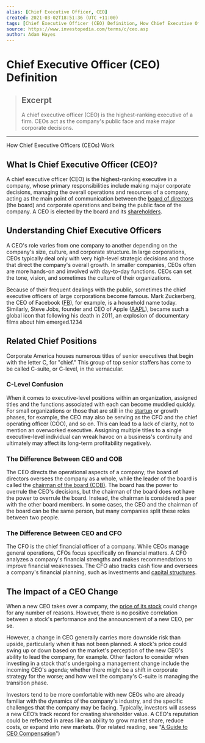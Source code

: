 ```yaml
---
alias: [Chief Executive Officer, CEO]
created: 2021-03-02T18:51:36 (UTC +11:00)
tags: [Chief Executive Officer (CEO) Definition, How Chief Executive Officers (CEOs) Work]
source: https://www.investopedia.com/terms/c/ceo.asp
author: Adam Hayes
---
```


# Chief Executive Officer (CEO) Definition

> ## Excerpt
> A chief executive officer (CEO) is the highest-ranking executive of a firm. CEOs act as the company's public face and make major corporate decisions.

---

How Chief Executive Officers (CEOs) Work
## What Is Chief Executive Officer (CEO)?

A chief executive officer (CEO) is the highest-ranking executive in a company, whose primary responsibilities include making major corporate decisions, managing the overall operations and resources of a company, acting as the main point of communication between the [board of directors](https://www.investopedia.com/terms/b/boardofdirectors.asp) (the board) and corporate operations and being the public face of the company. A CEO is elected by the board and its [shareholders](https://www.investopedia.com/terms/s/shareholder.asp).

## Understanding Chief Executive Officers

A CEO's role varies from one company to another depending on the company's size, culture, and corporate structure. In large corporations, CEOs typically deal only with very high-level strategic decisions and those that direct the company's overall growth. In smaller companies, CEOs often are more hands-on and involved with day-to-day functions. CEOs can set the tone, vision, and sometimes the culture of their organizations.

Because of their frequent dealings with the public, sometimes the chief executive officers of large corporations become famous. Mark Zuckerberg, the CEO of Facebook ([FB](https://www.investopedia.com/markets/quote?tvwidgetsymbol=fb)), for example, is a household name today. Similarly, Steve Jobs, founder and CEO of Apple ([AAPL](https://www.investopedia.com/markets/quote?tvwidgetsymbol=aapl)), became such a global icon that following his death in 2011, an explosion of documentary films about him emerged.1234

## Related Chief Positions

Corporate America houses numerous titles of senior executives that begin with the letter C, for "chief." This group of top senior staffers has come to be called C-suite, or C-level, in the vernacular.

### C-Level Confusion

When it comes to executive-level positions within an organization, assigned titles and the functions associated with each can become muddled quickly. For small organizations or those that are still in the [startup](https://www.investopedia.com/terms/s/startup.asp) or growth phases, for example, the CEO may also be serving as the CFO and the chief operating officer (COO), and so on. This can lead to a lack of clarity, not to mention an overworked executive. Assigning multiple titles to a single executive-level individual can wreak havoc on a business's continuity and ultimately may affect its long-term profitability negatively.

### The Difference Between CEO and COB

The CEO directs the operational aspects of a company; the board of directors oversees the company as a whole, while the leader of the board is called the [chairman of the board (COB)](https://www.investopedia.com/terms/c/chairman.asp). The board has the power to overrule the CEO's decisions, but the chairman of the board does not have the power to overrule the board. Instead, the chairman is considered a peer with the other board members. In some cases, the CEO and the chairman of the board can be the same person, but many companies split these roles between two people.

### The Difference Between CEO and CFO

The CFO is the chief financial officer of a company. While CEOs manage general operations, CFOs focus specifically on financial matters. A CFO analyzes a company's financial strengths and makes recommendations to improve financial weaknesses. The CFO also tracks cash flow and oversees a company's financial planning, such as investments and [capital structures](https://www.investopedia.com/terms/c/capitalstructure.asp).

## The Impact of a CEO Change

When a new CEO takes over a company, the [price of its stock](https://www.investopedia.com/articles/stocks/08/stock-prices-fool.asp) could change for any number of reasons. However, there is no positive correlation between a stock's performance and the announcement of a new CEO, per se.

However, a change in CEO generally carries more downside risk than upside, particularly when it has not been planned. A stock's price could swing up or down based on the market's perception of the new CEO's ability to lead the company, for example. Other factors to consider when investing in a stock that's undergoing a management change include the incoming CEO's agenda; whether there might be a shift in corporate strategy for the worse; and how well the company's C-suite is managing the transition phase.

Investors tend to be more comfortable with new CEOs who are already familiar with the dynamics of the company's industry, and the specific challenges that the company may be facing. Typically, investors will assess a new CEO’s track record for creating shareholder value. A CEO's reputation could be reflected in areas like an ability to grow market share, reduce costs, or expand into new markets. (For related reading, see "[A Guide to CEO Compensation](https://www.investopedia.com/managing-wealth/guide-ceo-compensation/)")
